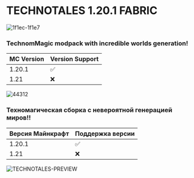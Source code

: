 # TECHNOTALES 1.20.1 FABRIC
![1f1ec-1f1e7](https://github.com/user-attachments/assets/652e124d-df30-4095-ae49-26543426c49c)
### TechnomMagic modpack with incredible worlds generation!
|  MC Version |  Version Support |        
| ------------- |  ------------- |
| 1.20.1  |  ✅  |
| 1.21  |  ❌  |

![44312](https://github.com/user-attachments/assets/5a4991e0-b3f2-45a1-bffa-8e721aafc666)
### Техномагическая сборка с невероятной генерацией миров!!
|  Версия Майнкрафт |  Поддержка версии |        
| ------------- |  ------------- |
| 1.20.1  |  ✅  |
| 1.21  |  ❌  |

![TECHNOTALES-PREVIEW](https://github.com/user-attachments/assets/edba6934-0b34-4fcb-9295-8b6320e5c9a8)
